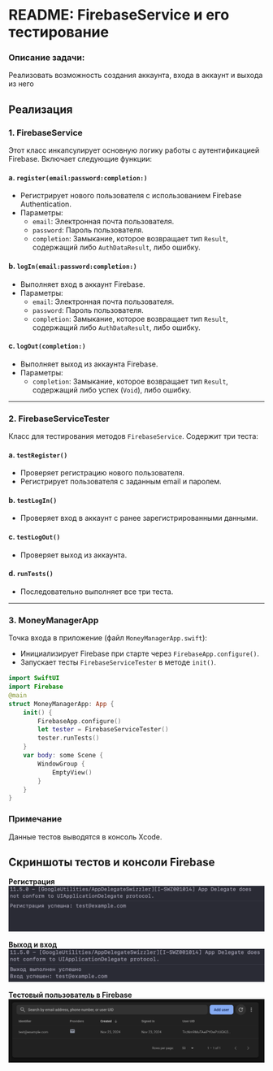 
# README: FirebaseService и его тестирование

### Описание задачи:
Реализовать возможность создания аккаунта, входа в аккаунт и выхода из него


## Реализация

### 1. **FirebaseService**
Этот класс инкапсулирует основную логику работы с аутентификацией Firebase. Включает следующие функции:

#### a. `register(email:password:completion:)`
- Регистрирует нового пользователя с использованием Firebase Authentication.
- Параметры:
  - `email`: Электронная почта пользователя.
  - `password`: Пароль пользователя.
  - `completion`: Замыкание, которое возвращает тип `Result`, содержащий либо `AuthDataResult`, либо ошибку.

#### b. `logIn(email:password:completion:)`
- Выполняет вход в аккаунт Firebase.
- Параметры:
  - `email`: Электронная почта пользователя.
  - `password`: Пароль пользователя.
  - `completion`: Замыкание, которое возвращает тип `Result`, содержащий либо `AuthDataResult`, либо ошибку.

#### c. `logOut(completion:)`
- Выполняет выход из аккаунта Firebase.
- Параметры:
  - `completion`: Замыкание, которое возвращает тип `Result`, содержащий либо успех (`Void`), либо ошибку.

---

### 2. **FirebaseServiceTester**
Класс для тестирования методов `FirebaseService`. Содержит три теста:

#### a. `testRegister()`
- Проверяет регистрацию нового пользователя.
- Регистрирует пользователя с заданным email и паролем.

#### b. `testLogIn()`
- Проверяет вход в аккаунт с ранее зарегистрированными данными.

#### c. `testLogOut()`
- Проверяет выход из аккаунта.

#### d. `runTests()`
- Последовательно выполняет все три теста.

---

### 3. **MoneyManagerApp**
Точка входа в приложение (файл `MoneyManagerApp.swift`):

- Инициализирует Firebase при старте через `FirebaseApp.configure()`.
- Запускает тесты `FirebaseServiceTester` в методе `init()`.

```swift
import SwiftUI
import Firebase
@main
struct MoneyManagerApp: App {
    init() {
        FirebaseApp.configure()
        let tester = FirebaseServiceTester()
        tester.runTests()
    }
    var body: some Scene {
        WindowGroup {
            EmptyView()
        }
    }
}
```
### Примечание
Данные тестов выводятся в консоль Xcode.




## Скриншоты тестов и консоли Firebase
**Регистрация**
![alt text](image.png)

**Выход и вход**
![alt text](image-1.png)

**Тестовый пользователь в Firebase**
![alt text](image-2.png)